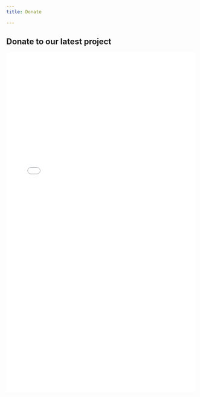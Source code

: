 ```yaml
---
title: Donate

---
```

## Donate to our latest project

<iframe allowpaymentrequest="" frameborder="0" height="900px" name="donorbox" scrolling="no" seamless="seamless" src="[https://donorbox.org/embed/masks-for-washington-hospitals](https://donorbox.org/embed/masks-for-washington-hospitals "https://donorbox.org/embed/masks-for-washington-hospitals")" style="max-width: 500px; min-width: 310px; max-height:none!important" width="100%"></iframe>